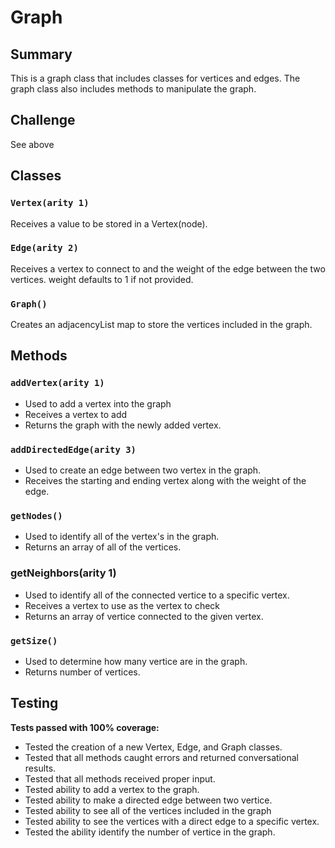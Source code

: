 # Graph

## Summary
This is a graph class that includes classes for vertices and edges.  The graph class also includes methods to manipulate the graph.

## Challenge
See above

## Classes
### `Vertex(arity 1)`
Receives a value to be stored in a Vertex(node).

### `Edge(arity 2)`
Receives a vertex to connect to and the weight of the edge between the two vertices.  weight defaults to 1 if not provided.

### `Graph()`
Creates an adjacencyList map to store the vertices included in the graph.

## Methods

### `addVertex(arity 1)`
* Used to add a vertex into the graph
* Receives a vertex to add
* Returns the graph with the newly added vertex.

### `addDirectedEdge(arity 3)`
* Used to create an edge between two vertex in the graph.
* Receives the starting and ending vertex along with the weight of the edge.

### `getNodes()`
* Used to identify all of the vertex's in the graph.
* Returns an array of all of the vertices.

### getNeighbors(arity 1)
* Used to identify all of the connected vertice to a specific vertex.
* Receives a vertex to use as the vertex to check
* Returns an array of vertice connected to the given vertex.

### `getSize()`
* Used to determine how many vertice are in the graph.
* Returns number of vertices.

## Testing
**Tests passed with 100% coverage:**
* Tested the creation of a new Vertex, Edge, and Graph classes.
* Tested that all methods caught errors and returned conversational results.
* Tested that all methods received proper input.
* Tested ability to add a vertex to the graph.
* Tested ability to make a directed edge between two vertice.
* Tested ability to see all of the vertices included in the graph
* Tested ability to see the vertices with a direct edge to a specific vertex.
* Tested the ability identify the number of vertice in the graph.